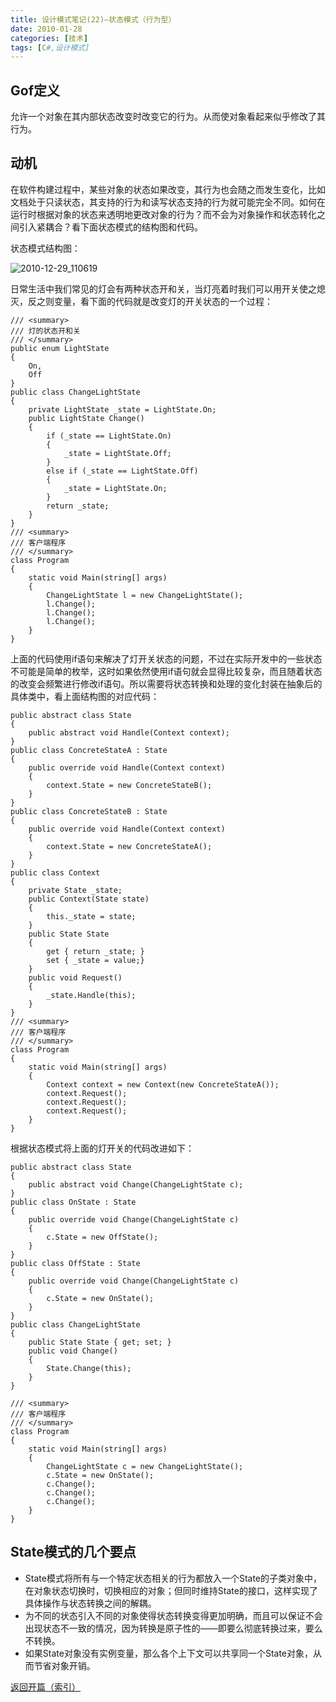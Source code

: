 ```yaml
---
title: 设计模式笔记(22)—状态模式（行为型）
date: 2010-01-28
categories: [技术]
tags: [C#,设计模式]
---
```


## Gof定义

允许一个对象在其内部状态改变时改变它的行为。从而使对象看起来似乎修改了其行为。

## 动机

在软件构建过程中，某些对象的状态如果改变，其行为也会随之而发生变化，比如文档处于只读状态，其支持的行为和读写状态支持的行为就可能完全不同。如何在运行时根据对象的状态来透明地更改对象的行为？而不会为对象操作和状态转化之间引入紧耦合？看下面状态模式的结构图和代码。

状态模式结构图：

![2010-12-29_110619](https://cdn.jsdelivr.net/gh/oec2003/hblog-images/img/202201290611919.png)

日常生活中我们常见的灯会有两种状态开和关，当灯亮着时我们可以用开关使之熄灭，反之则变量，看下面的代码就是改变灯的开关状态的一个过程：

```
/// <summary>
/// 灯的状态开和关
/// </summary>
public enum LightState
{
    On,
    Off
}
public class ChangeLightState
{
    private LightState _state = LightState.On;
    public LightState Change()
    {
        if (_state == LightState.On)
        {
            _state = LightState.Off;
        }
        else if (_state == LightState.Off)
        {
            _state = LightState.On;
        }
        return _state;
    }
}
/// <summary>
/// 客户端程序
/// </summary>
class Program
{
    static void Main(string[] args)
    {
        ChangeLightState l = new ChangeLightState();
        l.Change();
        l.Change();
        l.Change();
    }
}
```

上面的代码使用if语句来解决了灯开关状态的问题，不过在实际开发中的一些状态不可能是简单的枚举，这时如果依然使用if语句就会显得比较复杂，而且随着状态的改变会频繁进行修改if语句。所以需要将状态转换和处理的变化封装在抽象后的具体类中，看上面结构图的对应代码：

```
public abstract class State
{
    public abstract void Handle(Context context);
}
public class ConcreteStateA : State
{
    public override void Handle(Context context)
    {
        context.State = new ConcreteStateB();
    }
}
public class ConcreteStateB : State
{
    public override void Handle(Context context)
    {
        context.State = new ConcreteStateA();
    }
}
public class Context
{
    private State _state;
    public Context(State state)
    {
        this._state = state;
    }
    public State State
    {
        get { return _state; }
        set { _state = value;}
    }
    public void Request()
    {
        _state.Handle(this);
    }
}
/// <summary>
/// 客户端程序
/// </summary>
class Program
{
    static void Main(string[] args)
    {
        Context context = new Context(new ConcreteStateA());
        context.Request();
        context.Request();
        context.Request();
    }
}
```

根据状态模式将上面的灯开关的代码改进如下：

```
public abstract class State
{
    public abstract void Change(ChangeLightState c);
}
public class OnState : State
{
    public override void Change(ChangeLightState c)
    {
        c.State = new OffState();
    }
}
public class OffState : State
{
    public override void Change(ChangeLightState c)
    {
        c.State = new OnState();
    }
}
public class ChangeLightState
{
    public State State { get; set; }
    public void Change()
    {
        State.Change(this);
    }
}

/// <summary>
/// 客户端程序
/// </summary>
class Program
{
    static void Main(string[] args)
    {
        ChangeLightState c = new ChangeLightState();
        c.State = new OnState();
        c.Change();
        c.Change();
        c.Change();
    }
}
```

## State模式的几个要点

* State模式将所有与一个特定状态相关的行为都放入一个State的子类对象中，在对象状态切换时，切换相应的对象；但同时维持State的接口，这样实现了具体操作与状态转换之间的解耦。
* 为不同的状态引入不同的对象使得状态转换变得更加明确，而且可以保证不会出现状态不一致的情况，因为转换是原子性的——即要么彻底转换过来，要么不转换。
* 如果State对象没有实例变量，那么各个上下文可以共享同一个State对象，从而节省对象开销。

[返回开篇（索引）](http://blog.fwhyy.com/2009/11/design-patterns-notes-1-index/)

